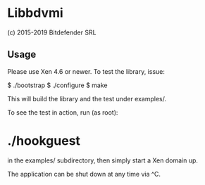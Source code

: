 # Libbdvmi

(c) 2015-2019 Bitdefender SRL

## Usage

Please use Xen 4.6 or newer. To test the library, issue:

$ ./bootstrap
$ ./configure
$ make

This will build the library and the test under examples/.

To see the test in action, run (as root):

# ./hookguest

in the examples/ subdirectory, then simply start a Xen domain up.

The application can be shut down at any time via ^C.
